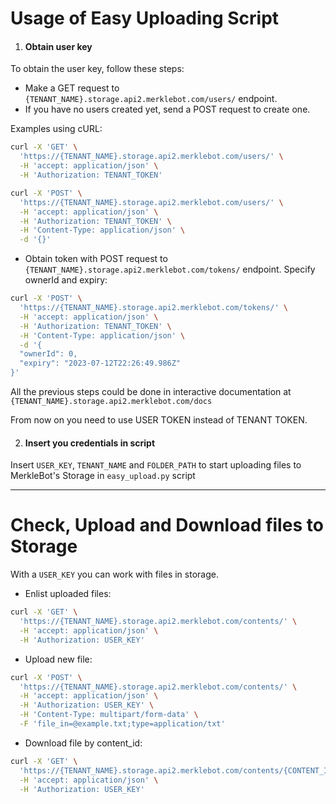 # Usage of Easy Uploading Script

1. #### Obtain user key

To obtain the user key, follow these steps:

- Make a GET request to `{TENANT_NAME}.storage.api2.merklebot.com/users/` endpoint.
- If you have no users created yet, send a POST request to create one.

Examples using cURL:

```bash
curl -X 'GET' \
  'https://{TENANT_NAME}.storage.api2.merklebot.com/users/' \
  -H 'accept: application/json' \
  -H 'Authorization: TENANT_TOKEN'
```

```bash
curl -X 'POST' \
  'https://{TENANT_NAME}.storage.api2.merklebot.com/users/' \
  -H 'accept: application/json' \
  -H 'Authorization: TENANT_TOKEN' \
  -H 'Content-Type: application/json' \
  -d '{}'
```

- Obtain token with POST request to `{TENANT_NAME}.storage.api2.merklebot.com/tokens/` endpoint.
Specify ownerId and expiry:

```bash
curl -X 'POST' \
  'https://{TENANT_NAME}.storage.api2.merklebot.com/tokens/' \
  -H 'accept: application/json' \
  -H 'Authorization: TENANT_TOKEN' \
  -H 'Content-Type: application/json' \
  -d '{
  "ownerId": 0,
  "expiry": "2023-07-12T22:26:49.986Z"
}'
```

All the previous steps could be done in interactive documentation at `{TENANT_NAME}.storage.api2.merklebot.com/docs`

From now on you need to use USER TOKEN instead of TENANT TOKEN.


2. #### Insert you credentials in script

Insert `USER_KEY`, `TENANT_NAME` and `FOLDER_PATH` to start uploading files to MerkleBot's Storage in `easy_upload.py` script

---
# Check, Upload and Download files to Storage
With a `USER_KEY` you can work with files in storage.

- Enlist uploaded files:

```bash
curl -X 'GET' \
  'https://{TENANT_NAME}.storage.api2.merklebot.com/contents/' \
  -H 'accept: application/json' \
  -H 'Authorization: USER_KEY'
```

- Upload new file:

```bash
curl -X 'POST' \
  'https://{TENANT_NAME}.storage.api2.merklebot.com/contents/' \
  -H 'accept: application/json' \
  -H 'Authorization: USER_KEY' \
  -H 'Content-Type: multipart/form-data' \
  -F 'file_in=@example.txt;type=application/txt'
```

- Download file by content_id:

```bash
curl -X 'GET' \
  'https://{TENANT_NAME}.storage.api2.merklebot.com/contents/{CONTENT_ID}/download' \
  -H 'accept: application/json' \
  -H 'Authorization: USER_KEY'
```

